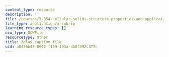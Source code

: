 ```yaml
---
content_type: resource
description: ''
file: /courses/3-054-cellular-solids-structure-properties-and-applications-spring-2015/a0456b458642f159193adb0f092c377c_6eEbSM3TafQ.srt
file_type: application/x-subrip
learning_resource_types: []
ocw_type: OCWFile
resourcetype: Other
title: 3play caption file
uid: a0456b45-8642-f159-193a-db0f092c377c
---
```

